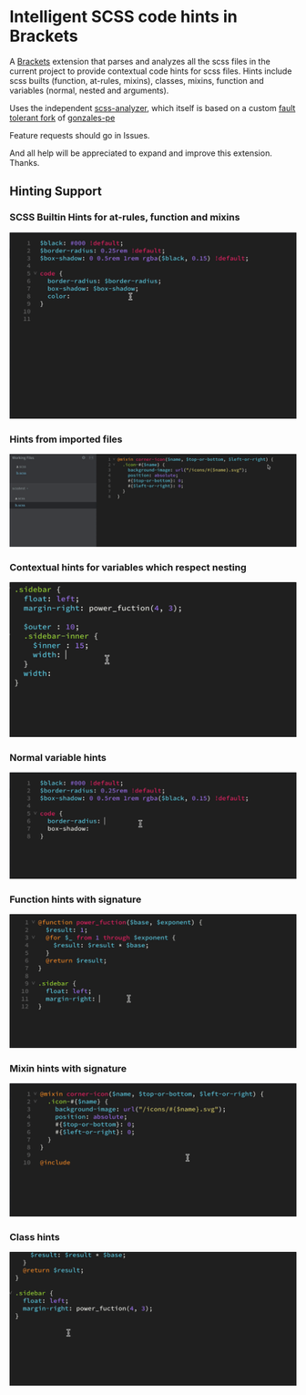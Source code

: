 # Intelligent SCSS code hints in Brackets

A [Brackets](http://brackets.io) extension that parses and analyzes all the scss files in the current project to provide contextual code hints for scss files. Hints include scss builts (function, at-rules, mixins), classes, mixins, function and variables (normal, nested and arguments).

Uses the independent [scss-analyzer](https://github.com/shubhsnov/scss-analyzer), which itself is based on a custom [fault tolerant fork](https://github.com/shubhsnov/gonzales-pe) of [gonzales-pe](https://github.com/tonyganch/gonzales-pe)

Feature requests should go in Issues.

And all help will be appreciated to expand and improve this extension.
Thanks.

## Hinting Support

### SCSS Builtin Hints for at-rules, function and mixins
![built-ins](images/builtins.gif)

### Hints from imported files
![impoted-file-hints](images/cross-file-support.gif)

### Contextual hints for variables which respect nesting
![contexual-hints](images/contextual-hints.gif)

### Normal variable hints
![variable-hints](images/variables.gif)

### Function hints with signature
![function-hints](images/functions.gif)

### Mixin hints with signature
![mixin-hints](images/mixins.gif)

### Class hints
![class-hints](images/classes.gif)

